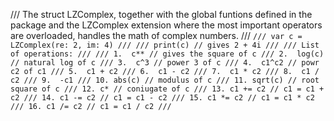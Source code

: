 /// The struct LZComplex, together with the global funtions defined in the package and the LZComplex extension where the most important operators are overloaded, handles the math of complex numbers.
/// ```
/// var c = LZComplex(re: 2, im: 4)
///
/// print(c) // gives 2 + 4i
///
/// List of operations:
///
/// 1.  c** // gives the square of c
/// 2.  log(c) // natural log of c
/// 3.  c^3 // power 3 of c
/// 4.  c1^c2 // powr c2 of c1
/// 5.  c1 + c2
/// 6.  c1 - c2
/// 7.  c1 * c2
/// 8.  c1 / c2
/// 9.  -c1
/// 10. abs(c) // modulus of c
/// 11. sqrt(c) // root square of c
/// 12. c* // coniugate of c
/// 13. c1 += c2 // c1 = c1 + c2
/// 14. c1 -= c2 // c1 = c1 - c2
/// 15. c1 *= c2 // c1 = c1 * c2
/// 16. c1 /= c2 // c1 = c1 / c2
/// ```
